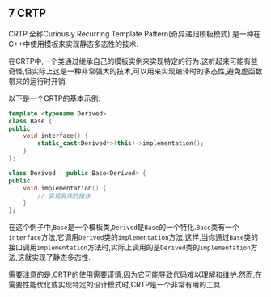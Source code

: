 ## 7 CRTP

CRTP,全称Curiously Recurring Template Pattern(奇异递归模板模式),是一种在C++中使用模板来实现静态多态性的技术.

在CRTP中,一个类通过继承自己的模板实例来实现特定的行为.这听起来可能有些奇怪,但实际上这是一种非常强大的技术,可以用来实现编译时的多态性,避免虚函数带来的运行时开销.

以下是一个CRTP的基本示例:

```cpp
template <typename Derived>
class Base {
public:
    void interface() {
        static_cast<Derived*>(this)->implementation();
    }
};

class Derived : public Base<Derived> {
public:
    void implementation() {
        // 实现具体的操作
    }
};
```

在这个例子中,`Base`是一个模板类,`Derived`是`Base`的一个特化.`Base`类有一个`interface`方法,它调用`Derived`类的`implementation`方法.这样,当你通过`Base`类的接口调用`implementation`方法时,实际上调用的是`Derived`类的`implementation`方法,这就实现了静态多态性.

需要注意的是,CRTP的使用需要谨慎,因为它可能导致代码难以理解和维护.然而,在需要性能优化或实现特定的设计模式时,CRTP是一个非常有用的工具.